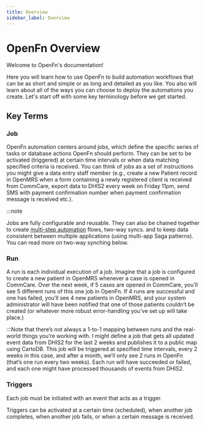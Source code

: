 ```yaml
---
title: Overview
sidebar_label: Overview
---
```


# OpenFn Overview

Welcome to OpenFn's documentation!

Here you will learn how to use OpenFn to build automation workflows that can be
as short and simple or as long and detailed as you like. You also will learn
about all of the ways you can choose to deploy the automations you create. Let's
start off with some key terminology before we get started.

## Key Terms

### Job

OpenFn automation centers around jobs, which define the specific series of tasks
or database actions OpenFn should perform. They can be set to be activated
(triggered) at certain time intervals or when data matching specified criteria
is received. You can think of jobs as a set of instructions you might give a
data entry staff member (e.g., create a new Patient record in OpenMRS when a
form containing a newly registered client is received from CommCare, export data
to DHIS2 every week on Friday 11pm, send SMS with payment confirmation number
when payment confirmation message is received etc.).

:::note

Jobs are fully configurable and reusable. They can also be chained together to
create [multi-step automation](jobs/multiple-operations) flows, two-way syncs.
and to keep data consistent between multiple applications (using multi-app Saga
patterns). You can read more on two-way synching below.

### Run

A run is each individual execution of a job. Imagine that a job is configured to
create a new patient in OpenMRS whenever a case is opened in CommCare. Over the
next week, if 5 cases are opened in CommCare, you’ll see 5 different runs of
this one job in OpenFn. If 4 runs are successful and one has failed, you’ll see
4 new patients in OpenMRS, and your system administrator will have been notified
that one of those patients couldn’t be created (or whatever more robust
error-handling you’ve set up will take place.)

:::Note that there’s not always a 1-to-1 mapping between runs and the real-world
things you’re working with. I might define a job that gets all updated event
data from DHIS2 for the last 2 weeks and publishes it to a public map using
CartoDB. This job will be triggered at specified time intervals, every 2 weeks
in this case, and after a month, we’ll only see 2 runs in OpenFn (that’s one run
every two weeks). Each run will have succeeded or failed, and each one might
have processed thousands of events from DHIS2.

### Triggers

Each job must be initiated with an event that acts as a trigger.

Triggers can be activated at a certain time (scheduled), when another job
completes, when another job fails, or when a certain message is received.
